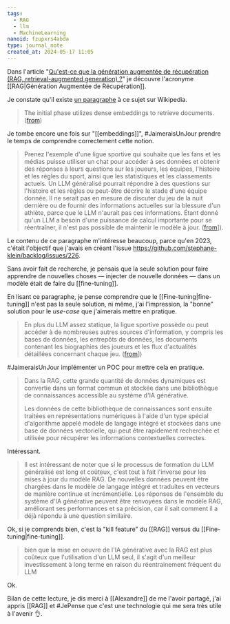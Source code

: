 ```yaml
---
tags:
  - RAG
  - llm
  - MachineLearning
nanoid: fzupxrs4abda
type: journal_note
created_at: 2024-05-17 11:05
---
```

Dans l'article "[Qu'est-ce que la génération augmentée de récupération (RAG, retrieval-augmented generation) ?](https://www.oracle.com/fr/artificial-intelligence/generative-ai/retrieval-augmented-generation-rag/)" je découvre l'acronyme [[RAG|Génération Augmentée de Récupération]].

Je constate qu'il  existe [un paragraphe](https://en.wikipedia.org/wiki/Prompt_engineering#Retrieval-augmented_generation) à ce sujet sur Wikipedia.

> The initial phase utilizes dense embeddings to retrieve documents. ([from](https://en.wikipedia.org/wiki/Prompt_engineering#Retrieval-augmented_generation))

Je tombe encore une fois sur "[[embeddings]]", #JaimeraisUnJour prendre le temps de comprendre correctement cette notion.

> Prenez l'exemple d'une ligue sportive qui souhaite que les fans et les médias puisse utiliser un chat pour accéder à ses données et obtenir des réponses à leurs questions sur les joueurs, les équipes, l'histoire et les règles du sport, ainsi que les statistiques et les classements actuels. Un LLM généralisé pourrait répondre à des questions sur l'histoire et les règles ou peut-être décrire le stade d'une équipe donnée. Il ne serait pas en mesure de discuter du jeu de la nuit dernière ou de fournir des informations actuelles sur la blessure d'un athlète, parce que le LLM n'aurait pas ces informations. Étant donné qu'un LLM a besoin d'une puissance de calcul importante pour se réentraîner, il n'est pas possible de maintenir le modèle à jour. ([from](https://www.oracle.com/fr/artificial-intelligence/generative-ai/retrieval-augmented-generation-rag/)]).

Le contenu de ce paragraphe m'intéresse beaucoup, parce qu'en 2023, c'était l'objectif que j'avais en créant l'issue <https://github.com/stephane-klein/backlog/issues/226>.

Sans avoir fait de recherche, je pensais que la seule solution pour faire apprendre de nouvelles choses — injecter de nouvelle données — dans un modèle était de faire du [[fine-tuning]].

En lisant ce paragraphe, je pense comprendre que le [[Fine-tuning|fine-tuning]] n'est pas la seule solution, ni même, j'ai l'impression, la "bonne" solution pour le *use-case* que j'aimerais mettre en pratique. 

> En plus du LLM assez statique, la ligue sportive possède ou peut accéder à de nombreuses autres sources d'information, y compris les bases de données, les entrepôts de données, les documents contenant les biographies des joueurs et les flux d'actualités détaillées concernant chaque jeu. ([from](https://www.oracle.com/fr/artificial-intelligence/generative-ai/retrieval-augmented-generation-rag/)])

#JaimeraisUnJour implémenter un POC pour mettre cela en pratique.

> Dans la RAG, cette grande quantité de données dynamiques est convertie dans un format commun et stockée dans une bibliothèque de connaissances accessible au système d'IA générative.
>
> Les données de cette bibliothèque de connaissances sont ensuite traitées en représentations numériques à l'aide d'un type spécial d'algorithme appelé modèle de langage intégré et stockées dans une base de données vectorielle, qui peut être rapidement recherchée et utilisée pour récupérer les informations contextuelles correctes.

Intéressant.

> Il est intéressant de noter que si le processus de formation du LLM généralisé est long et coûteux, c'est tout à fait l'inverse pour les mises à jour du modèle RAG. De nouvelles données peuvent être chargées dans le modèle de langage intégré et traduites en vecteurs de manière continue et incrémentielle. Les réponses de l'ensemble du système d'IA générative peuvent être renvoyées dans le modèle RAG, améliorant ses performances et sa précision, car il sait comment il a déjà répondu à une question similaire.

Ok, si je comprends bien, c'est la "kill feature" du [[RAG]] versus du [[Fine-tuning|fine-tuning]].

> bien que la mise en oeuvre de l'IA générative avec la RAG est plus coûteux que l'utilisation d'un LLM seul, il s'agit d'un meilleur investissement à long terme en raison du réentrainement fréquent du LLM

Ok.

Bilan de cette lecture, je dis merci à [[Alexandre]] de me l'avoir partagé, j'ai appris [[RAG]] et #JePense que c'est une technologie qui me sera très utile à l'avenir 👌.
